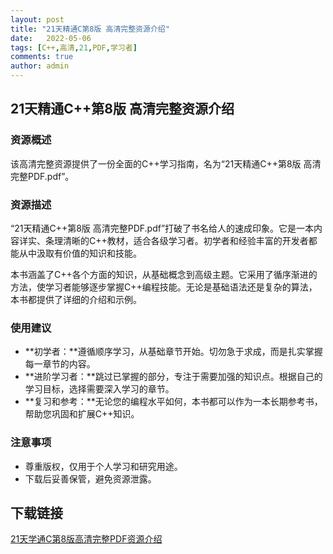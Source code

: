 ```yaml
---
layout: post
title: "21天精通C第8版 高清完整资源介绍"
date:   2022-05-06
tags: [C++,高清,21,PDF,学习者]
comments: true
author: admin
---
```

## 21天精通C++第8版 高清完整资源介绍

### 资源概述

该高清完整资源提供了一份全面的C++学习指南，名为“21天精通C++第8版 高清完整PDF.pdf”。

### 资源描述

“21天精通C++第8版 高清完整PDF.pdf”打破了书名给人的速成印象。它是一本内容详实、条理清晰的C++教材，适合各级学习者。初学者和经验丰富的开发者都能从中汲取有价值的知识和技能。

本书涵盖了C++各个方面的知识，从基础概念到高级主题。它采用了循序渐进的方法，使学习者能够逐步掌握C++编程技能。无论是基础语法还是复杂的算法，本书都提供了详细的介绍和示例。

### 使用建议

- **初学者：**遵循顺序学习，从基础章节开始。切勿急于求成，而是扎实掌握每一章节的内容。
- **进阶学习者：**跳过已掌握的部分，专注于需要加强的知识点。根据自己的学习目标，选择需要深入学习的章节。
- **复习和参考：**无论您的编程水平如何，本书都可以作为一本长期参考书，帮助您巩固和扩展C++知识。

### 注意事项

- 尊重版权，仅用于个人学习和研究用途。
- 下载后妥善保管，避免资源泄露。

## 下载链接

[21天学通C第8版高清完整PDF资源介绍](https://pan.quark.cn/s/cbf9a839204c)